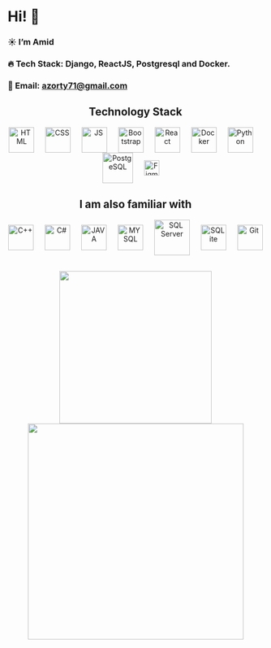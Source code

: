 # Hi! 👋

### ☀️ I’m Amid

### 🔥 Tech Stack: Django, ReactJS, Postgresql and Docker.

### 💚 Email: azorty71@gmail.com 

<h2 align="center">Technology Stack</h2>

<p align="center">
<img align="center" style={margin-left: "30px"} alt="HTML" width="50px" src="https://user-images.githubusercontent.com/42185328/140605686-f37da84d-9b7b-4fdd-8b22-f52160d3817d.png" />&nbsp;&emsp;
<img align="center" alt="CSS" width="50px" src="https://user-images.githubusercontent.com/42185328/140605712-1b028b68-aad1-41ef-a868-94df3073716e.png" />&nbsp;&emsp;   
<img align="center" alt="JS" width="50px" src="https://user-images.githubusercontent.com/42185328/140605745-29b0ca52-240d-4fe4-b8f9-61771fd63521.png" />&nbsp;&emsp;
<img align="center" alt="Bootstrap" width="50px" src="https://www.logosearcher.com/wp-content/uploads/2018/02/bootstrap-4.svg" />&nbsp;&emsp; 
<img align="center" alt="React" width="50px" src="https://user-images.githubusercontent.com/42185328/140605732-e9ae7ef8-4506-4ca4-b72c-fefc9cc28929.png" />&nbsp;&emsp;
<img align="center" alt="Docker" width="50px" src="https://i.imgur.com/BxJ1JQ7.png" />&nbsp;&emsp;
<img align="center" alt="Python" width="50px" src="https://cdn-icons-png.flaticon.com/512/5968/5968350.png" />&nbsp;&emsp;
<img align="center" alt="PostgeSQL" width="60px" src="https://img.tehnomaks.ru/img/prod/full/1533641906_3.png" />&nbsp;&emsp;
<img align="center" alt="Figma" width="30px" src="https://user-images.githubusercontent.com/42185328/140606033-235d28fe-46d3-4fdb-a9b9-dff36f3fa3a7.png" />&nbsp;&emsp;
</p>

<h2 align="center">I am also familiar with</h2>

<p align="center">
<img align="center" style={margin-left: "30px"} alt="C++" width="50px" src="https://cdn-icons-png.flaticon.com/512/6132/6132222.png" />&nbsp;&emsp;
<img align="center" alt="C#" width="50px" src="https://cdn-icons-png.flaticon.com/512/6132/6132221.png" />&nbsp;&emsp;   
<img align="center" alt="JAVA" width="50px" src="https://cdn-icons-png.flaticon.com/512/5968/5968282.png" />&nbsp;&emsp;  
<img align="center" alt="MYSQL" width="50px" src="https://ihorsl.com/wp-content/cache/isl-4k-images/2021/03/1907/mysql-logo.png" />&nbsp;&emsp;
<img align="center" alt="SQL Server" width="70px" src="https://www.nicepng.com/png/full/675-6755837_sql-premier-support.png" />&nbsp;&emsp;
<img align="center" style={margin-left: "0"} alt="SQLite" width="50px" src="https://www.postalcodezip.com/img/postalcodezip/images_data/Sqlite.png" />&nbsp;&emsp;
<img align="center" alt="Git" width="50px" src="https://logojinni.com/image/logos/git-icon.svg" />&nbsp;&emsp;
</p>

<p align="center" >
    <a href="https://www.codewars.com/users/Azorty" target="_blank">
      <img src="https://github.r2v.ch/codewars?user=Azorty&top_languages=true&hide_clan=true" width="300px"/>
    </a>
    <a href="https://leetcode.com/azorty71/" target="_blank">
      <img src="https://leetcode-stats.vercel.app/api?username=azorty71&theme=Dark" width="425px"/>
    </a>
</p>
